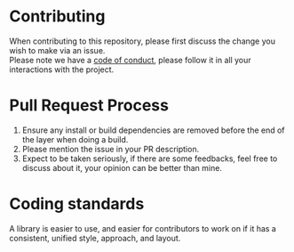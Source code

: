 # Contributing

When contributing to this repository, please first discuss the change you wish to make via an issue.  
Please note we have a [code of conduct](CODE_OF_CONDUCT.md), please follow it in all your interactions with the project.

# Pull Request Process
1. Ensure any install or build dependencies are removed before the end of the layer when doing a build.
2. Please mention the issue in your PR description.
3. Expect to be taken seriously, if there are some feedbacks, feel free to discuss about it, your opinion can be better than mine.

# Coding standards
A library is easier to use, and easier for contributors to work on if it has a consistent, unified style, approach, and layout.
